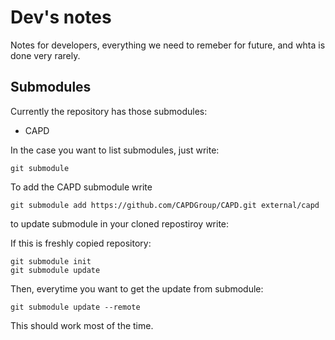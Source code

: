 Dev's notes
===========

Notes for developers, everything we need to remeber for future, and
whta is done very rarely. 


Submodules
----------

Currently the repository has those submodules:
 
 - CAPD

In the case you want to list submodules, just write:

```git submodule```

To add the CAPD submodule write

```git submodule add https://github.com/CAPDGroup/CAPD.git external/capd```

to update submodule in your cloned repostiroy write:

If this is freshly copied repository: 

```
git submodule init
git submodule update
```
Then, everytime you want to get the update from submodule:

```git submodule update --remote```

This should work most of the time. 






